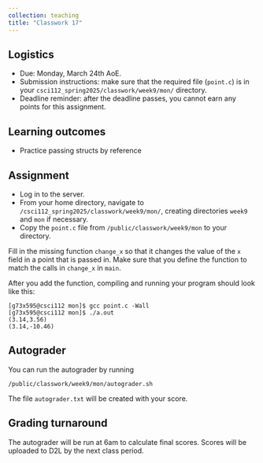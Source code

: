 ```yaml
---
collection: teaching
title: "Classwork 17"
---
```


## Logistics
* Due: Monday, March 24th AoE.
* Submission instructions: make sure that the required file (`point.c`) is in your
	`csci112_spring2025/classwork/week9/mon/` directory.
* Deadline reminder: after the deadline passes, you cannot earn any points for
	this assignment.

## Learning outcomes
* Practice passing structs by reference

## Assignment

* Log in to the server.
* From your home directory, navigate to `/csci112_spring2025/classwork/week9/mon/`, creating directories `week9`
and `mon` if necessary.
* Copy the `point.c` file from `/public/classwork/week9/mon` to your directory.

Fill in the missing function `change_x` so that it changes the value of the `x`
field in a point that is passed in. Make sure that you define the function to
match the calls in `change_x` in `main`.

After you add the function, compiling and running your program should look like
this:

```
[g73x595@csci112 mon]$ gcc point.c -Wall
[g73x595@csci112 mon]$ ./a.out
(3.14,3.56)
(3.14,-10.46)
```

## Autograder

You can run the autograder by running

```
/public/classwork/week9/mon/autograder.sh
```

The file `autograder.txt` will be created with your score.

## Grading turnaround

The autograder will be run at 6am to calculate final scores. Scores will be
uploaded to D2L by the next class period.
